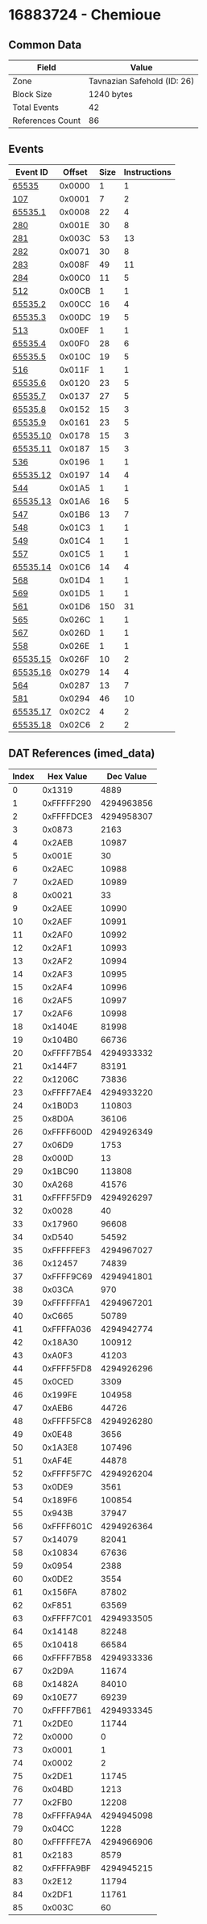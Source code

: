 # 16883724 - Chemioue

## Common Data

| Field            | Value                       |
|------------------|-----------------------------|
| Zone             | Tavnazian Safehold (ID: 26) |
| Block Size       | 1240 bytes                  |
| Total Events     | 42                          |
| References Count | 86                          |

## Events

| Event ID                  | Offset   |   Size |   Instructions |
|---------------------------|----------|--------|----------------|
| [65535](./65535.md)       | 0x0000   |      1 |              1 |
| [107](./107.md)           | 0x0001   |      7 |              2 |
| [65535.1](./65535.1.md)   | 0x0008   |     22 |              4 |
| [280](./280.md)           | 0x001E   |     30 |              8 |
| [281](./281.md)           | 0x003C   |     53 |             13 |
| [282](./282.md)           | 0x0071   |     30 |              8 |
| [283](./283.md)           | 0x008F   |     49 |             11 |
| [284](./284.md)           | 0x00C0   |     11 |              5 |
| [512](./512.md)           | 0x00CB   |      1 |              1 |
| [65535.2](./65535.2.md)   | 0x00CC   |     16 |              4 |
| [65535.3](./65535.3.md)   | 0x00DC   |     19 |              5 |
| [513](./513.md)           | 0x00EF   |      1 |              1 |
| [65535.4](./65535.4.md)   | 0x00F0   |     28 |              6 |
| [65535.5](./65535.5.md)   | 0x010C   |     19 |              5 |
| [516](./516.md)           | 0x011F   |      1 |              1 |
| [65535.6](./65535.6.md)   | 0x0120   |     23 |              5 |
| [65535.7](./65535.7.md)   | 0x0137   |     27 |              5 |
| [65535.8](./65535.8.md)   | 0x0152   |     15 |              3 |
| [65535.9](./65535.9.md)   | 0x0161   |     23 |              5 |
| [65535.10](./65535.10.md) | 0x0178   |     15 |              3 |
| [65535.11](./65535.11.md) | 0x0187   |     15 |              3 |
| [536](./536.md)           | 0x0196   |      1 |              1 |
| [65535.12](./65535.12.md) | 0x0197   |     14 |              4 |
| [544](./544.md)           | 0x01A5   |      1 |              1 |
| [65535.13](./65535.13.md) | 0x01A6   |     16 |              5 |
| [547](./547.md)           | 0x01B6   |     13 |              7 |
| [548](./548.md)           | 0x01C3   |      1 |              1 |
| [549](./549.md)           | 0x01C4   |      1 |              1 |
| [557](./557.md)           | 0x01C5   |      1 |              1 |
| [65535.14](./65535.14.md) | 0x01C6   |     14 |              4 |
| [568](./568.md)           | 0x01D4   |      1 |              1 |
| [569](./569.md)           | 0x01D5   |      1 |              1 |
| [561](./561.md)           | 0x01D6   |    150 |             31 |
| [565](./565.md)           | 0x026C   |      1 |              1 |
| [567](./567.md)           | 0x026D   |      1 |              1 |
| [558](./558.md)           | 0x026E   |      1 |              1 |
| [65535.15](./65535.15.md) | 0x026F   |     10 |              2 |
| [65535.16](./65535.16.md) | 0x0279   |     14 |              4 |
| [564](./564.md)           | 0x0287   |     13 |              7 |
| [581](./581.md)           | 0x0294   |     46 |             10 |
| [65535.17](./65535.17.md) | 0x02C2   |      4 |              2 |
| [65535.18](./65535.18.md) | 0x02C6   |      2 |              2 |

## DAT References (imed_data)

|   Index | Hex Value   |   Dec Value |
|---------|-------------|-------------|
|       0 | 0x1319      |        4889 |
|       1 | 0xFFFFF290  |  4294963856 |
|       2 | 0xFFFFDCE3  |  4294958307 |
|       3 | 0x0873      |        2163 |
|       4 | 0x2AEB      |       10987 |
|       5 | 0x001E      |          30 |
|       6 | 0x2AEC      |       10988 |
|       7 | 0x2AED      |       10989 |
|       8 | 0x0021      |          33 |
|       9 | 0x2AEE      |       10990 |
|      10 | 0x2AEF      |       10991 |
|      11 | 0x2AF0      |       10992 |
|      12 | 0x2AF1      |       10993 |
|      13 | 0x2AF2      |       10994 |
|      14 | 0x2AF3      |       10995 |
|      15 | 0x2AF4      |       10996 |
|      16 | 0x2AF5      |       10997 |
|      17 | 0x2AF6      |       10998 |
|      18 | 0x1404E     |       81998 |
|      19 | 0x104B0     |       66736 |
|      20 | 0xFFFF7B54  |  4294933332 |
|      21 | 0x144F7     |       83191 |
|      22 | 0x1206C     |       73836 |
|      23 | 0xFFFF7AE4  |  4294933220 |
|      24 | 0x1B0D3     |      110803 |
|      25 | 0x8D0A      |       36106 |
|      26 | 0xFFFF600D  |  4294926349 |
|      27 | 0x06D9      |        1753 |
|      28 | 0x000D      |          13 |
|      29 | 0x1BC90     |      113808 |
|      30 | 0xA268      |       41576 |
|      31 | 0xFFFF5FD9  |  4294926297 |
|      32 | 0x0028      |          40 |
|      33 | 0x17960     |       96608 |
|      34 | 0xD540      |       54592 |
|      35 | 0xFFFFFEF3  |  4294967027 |
|      36 | 0x12457     |       74839 |
|      37 | 0xFFFF9C69  |  4294941801 |
|      38 | 0x03CA      |         970 |
|      39 | 0xFFFFFFA1  |  4294967201 |
|      40 | 0xC665      |       50789 |
|      41 | 0xFFFFA036  |  4294942774 |
|      42 | 0x18A30     |      100912 |
|      43 | 0xA0F3      |       41203 |
|      44 | 0xFFFF5FD8  |  4294926296 |
|      45 | 0x0CED      |        3309 |
|      46 | 0x199FE     |      104958 |
|      47 | 0xAEB6      |       44726 |
|      48 | 0xFFFF5FC8  |  4294926280 |
|      49 | 0x0E48      |        3656 |
|      50 | 0x1A3E8     |      107496 |
|      51 | 0xAF4E      |       44878 |
|      52 | 0xFFFF5F7C  |  4294926204 |
|      53 | 0x0DE9      |        3561 |
|      54 | 0x189F6     |      100854 |
|      55 | 0x943B      |       37947 |
|      56 | 0xFFFF601C  |  4294926364 |
|      57 | 0x14079     |       82041 |
|      58 | 0x10834     |       67636 |
|      59 | 0x0954      |        2388 |
|      60 | 0x0DE2      |        3554 |
|      61 | 0x156FA     |       87802 |
|      62 | 0xF851      |       63569 |
|      63 | 0xFFFF7C01  |  4294933505 |
|      64 | 0x14148     |       82248 |
|      65 | 0x10418     |       66584 |
|      66 | 0xFFFF7B58  |  4294933336 |
|      67 | 0x2D9A      |       11674 |
|      68 | 0x1482A     |       84010 |
|      69 | 0x10E77     |       69239 |
|      70 | 0xFFFF7B61  |  4294933345 |
|      71 | 0x2DE0      |       11744 |
|      72 | 0x0000      |           0 |
|      73 | 0x0001      |           1 |
|      74 | 0x0002      |           2 |
|      75 | 0x2DE1      |       11745 |
|      76 | 0x04BD      |        1213 |
|      77 | 0x2FB0      |       12208 |
|      78 | 0xFFFFA94A  |  4294945098 |
|      79 | 0x04CC      |        1228 |
|      80 | 0xFFFFFE7A  |  4294966906 |
|      81 | 0x2183      |        8579 |
|      82 | 0xFFFFA9BF  |  4294945215 |
|      83 | 0x2E12      |       11794 |
|      84 | 0x2DF1      |       11761 |
|      85 | 0x003C      |          60 |
